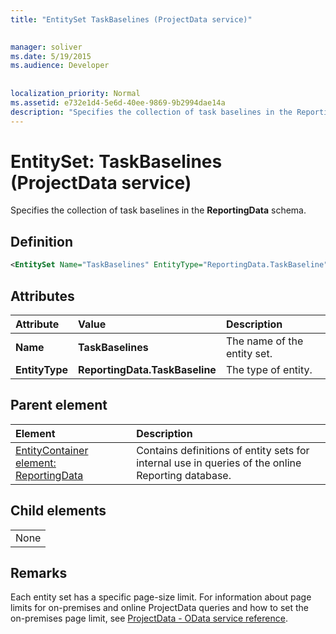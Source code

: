 ```yaml
---
title: "EntitySet TaskBaselines (ProjectData service)"

 
manager: soliver
ms.date: 5/19/2015
ms.audience: Developer
 
 
localization_priority: Normal
ms.assetid: e732e1d4-5e6d-40ee-9869-9b2994dae14a
description: "Specifies the collection of task baselines in the ReportingData schema."
---
```


# EntitySet: TaskBaselines (ProjectData service)

Specifies the collection of task baselines in the **ReportingData** schema. 
  
## Definition

```XML
<EntitySet Name="TaskBaselines" EntityType="ReportingData.TaskBaseline" />

```

## Attributes

|**Attribute**|**Value**|**Description**|
|:-----|:-----|:-----|
|**Name** <br/> |**TaskBaselines** <br/> |The name of the entity set.  <br/> |
|**EntityType** <br/> |**ReportingData.TaskBaseline** <br/> |The type of entity.  <br/> |
   
## Parent element

|**Element**|**Description**|
|:-----|:-----|
|[EntityContainer element: ReportingData](entitycontainer-reportingdata-projectdata-service.md) <br/> |Contains definitions of entity sets for internal use in queries of the online Reporting database.  <br/> |
   
## Child elements

||
|:-----|
|None |
   
## Remarks

Each entity set has a specific page-size limit. For information about page limits for on-premises and online ProjectData queries and how to set the on-premises page limit, see [ProjectData - OData service reference](projectdataproject-odata-service-reference.md).
  

